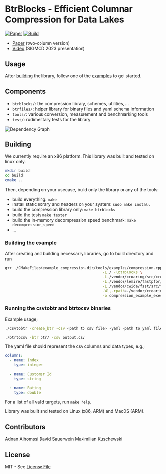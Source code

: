 # BtrBlocks - Efficient Columnar Compression for Data Lakes

[![Paper](https://img.shields.io/badge/paper-SIGMOD%202023-green)](https://bit.ly/btrblocks)
[![Build](https://github.com/maxi-k/btrblocks/actions/workflows/test.yml/badge.svg?event=push)](https://github.com/maxi-k/btrblocks/actions/workflows/test.yml)

- [Paper](https://bit.ly/btrblocks) (two-column version)
- [Video](https://dl.acm.org/doi/10.1145/3589263) (SIGMOD 2023 presentation)

## Usage

After [building](#building) the library, follow one of the [examples](./tools/examples) to get started.

## Components

- `btrblocks/`: the compression library, schemes, utilities, ...
- `btrfiles/`: helper library for binary files and yaml schema information
- `tools/`: various conversion, measurement and benchmarking tools
- `test/`: rudimentary tests for the library

![Dependency Graph](./doc/dependencies.svg)

## Building

We currently require an x86 platform.
This library was built and tested on linux only.

``` sh
mkdir build 
cd build
cmake ..
```

Then, depending on your usecase, build only the library or any of the tools:
- build everything: `make`
- install static library and headers on your system: `sudo make install`
- build the compression library only: `make btrblocks`
- build the tests `make tester`
- build the in-memory decompression speed benchmark: `make decompression_speed`
- ...



### Building the example
After creating and building necessarry libraries, go to build directory and run

```bash
g++ ./CMakeFiles/example_compression.dir/tools/examples/compression.cpp.o \
                                            -L./ -lbtrblocks \
                                            -L./vendor/croaring/src/croaring_src-build -lroaring \
                                            -L./vendor/lemire/fastpfor/src/fastpfor_src-build/ -lFastPFOR \
                                            -L./vendor/cwida/fsst/src/fsst_src-build -lfsst \
                                            -Wl,-rpath=./vendor/croaring/src/croaring_src-build \
                                            -o compression_example_executable
```

### Running the csvtobtr and btrtocsv binaries
Example usage;
```bash
./csvtobtr -create_btr -csv <path to csv file> -yaml <path to yaml file> -binary binary/ -create_binary

./btrtocsv -btr btr/ -csv output.csv
```

The yaml file should represent the csv columns and data types, e.g.;
```yaml
columns:
  - name: Index
    type: integer
    
  - name: Customer Id
    type: string

  - name: Rating
    type: double
```

For a list of all valid targets, run `make help`.

Library was built and tested on Linux (x86, ARM) and MacOS (ARM).

## Contributors

Adnan Alhomssi
David Sauerwein
Maximilian Kuschewski

## License

MIT - See [License File](LICENSE)
